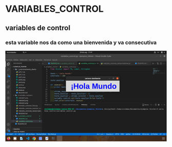 # VARIABLES_CONTROL

## variables de control

### esta variable nos da como una bienvenida y va consecutiva

![variable1](variable1.png "variable1")